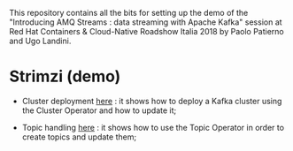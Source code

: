 This repository contains all the bits for setting up the demo of the "Introducing AMQ Streams : data streaming with Apache Kafka" session at Red Hat Containers & Cloud-Native Roadshow Italia 2018 by Paolo Patierno and Ugo Landini.

# Strimzi (demo)

* Cluster deployment [here](cluster-deployment/README.md) : it shows how to deploy a Kafka cluster using the Cluster Operator and how to update it;

* Topic handling [here](topic-handling/README.md) : it shows how to use the Topic Operator in order to create topics and update them;